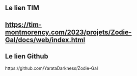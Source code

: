 <h2>Le lien TIM<h2/>
  
  https://tim-montmorency.com/2023/projets/Zodie-Gal/docs/web/index.html
  
<h2>Le lien Github</h2>
https://github.com/YarataDarkness/Zodie-Gal

